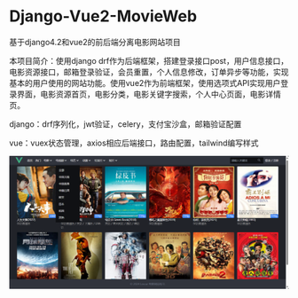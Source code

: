 # Django-Vue2-MovieWeb

基于django4.2和vue2的前后端分离电影网站项目

本项目简介：使用django drf作为后端框架，搭建登录接口post，用户信息接口，电影资源接口，邮箱登录验证，会员重置，个人信息修改，订单异步等功能，实现基本的用户使用的网站功能。使用vue2作为前端框架，使用选项式API实现用户登录界面，电影资源首页，电影分类，电影关键字搜索，个人中心页面，电影详情页。

django：drf序列化，jwt验证，celery，支付宝沙盒，邮箱验证配置

vue：vuex状态管理，axios相应后端接口，路由配置，tailwind编写样式

![首页](/imga/首页.png)
